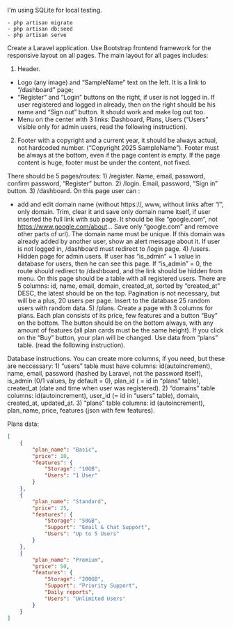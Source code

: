 I'm using SQLite for local testing.

```shell
- php artisan migrate
- php artisan db:seed
- php artisan serve
```


Create a Laravel application. Use Bootstrap frontend framework for the responsive layout on all pages.
The main layout for all pages includes:

1) Header.

 - Logo (any image) and “SampleName” text on the left. It is a link to “/dashboard” page;
 - “Register” and “Login” buttons on the right, if user is not logged in. If user registered and logged in already, then on the right should be his name and “Sign out” button. It should work and make log out too.
 - Menu on the center with 3 links: Dashboard, Plans, Users (“Users” visible only for admin users, read the following instruction).

2) Footer with a copyright and a current year, it should be always actual, not hardcoded number. (“Copyright 2025 SampleName”). Footer must be always at the bottom, even if the page content is empty. If the page content is huge, footer must be under the content, not fixed.

There should be 5 pages/routes:
    1) /register. Name, email, password, confirm password, “Register” button.
    2) /login. Email, password, “Sign in” button.
    3) /dashboard. On this page user can :

- add and edit domain name (without https://, www, without links after “/”, only domain. Trim, clear it and save only domain name itself, if user inserted the full link with sub page. It should be like “google.com”, not <https://www.google.com/about>... Save only “google.com” and remove other parts of url). The domain name must be unique. If this domain was already added by another user, show an alert message about it.
If user is not logged in, /dashboard must redirect to /login page.
    4) /users. Hidden page for admin users. If user has “is_admin” = 1 value in database for users, then he can see this page. If “is_admin” = 0, the route should redirect to /dashboard, and the link should be hidden from menu.
 On this page should be a table with all registered users. There are 5 columns: id, name, email, domain, created_at, sorted by “created_at” DESC, the latest should be on the top.
Pagination is not necessary, but will be a plus, 20 users per page. Insert to the database 25 random users with random data.
    5) /plans. Create a page with 3 columns for plans. Each plan consists of its price, few features and a button “Buy” on the bottom. The button should be on the bottom always, with any amount of features (all plan cards must be the same height).
If you click on the “Buy” button, your plan will be changed. Use data from “plans” table. (read the following instruction).


Database instructions. You can create more columns, if you need, but these are neccessary:
    1) “users” table must have columns: id(autoincrement), name, email, password (hashed by Laravel, not the password itself), is_admin (0/1 values, by default = 0), plan_id ( = id in “plans” table), created_at (date and time when user was registered).
    2) “domains” table columns: id(autoincrement), user_id (= id in “users” table), domain, created_at, updated_at.
    3) “plans” table columns: id (autoincrement), plan_name,  price, features (json with few features).

Plans data:
```json
[
    {
        "plan_name": "Basic",
        "price": 10,
        "features": {
            "Storage": "10GB",
            "Users": "1 User"
        }
    },
    {
        "plan_name": "Standard",
        "price": 25,
        "features": {
            "Storage": "50GB",
            "Support": "Email & Chat Support",
            "Users": "Up to 5 Users"
        }
    },
    {
        "plan_name": "Premium",
        "price": 50,
        "features": {
            "Storage": "200GB",
            "Support": "Priority Support",
            "Daily reports",
            "Users": "Unlimited Users"
        }
    }
]
```
